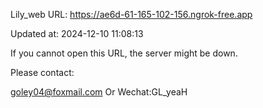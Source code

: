 Lily_web URL: https://ae6d-61-165-102-156.ngrok-free.app

Updated at: 2024-12-10 11:08:13

If you cannot open this URL, the server might be down.

Please contact: 

goley04@foxmail.com Or Wechat:GL_yeaH
